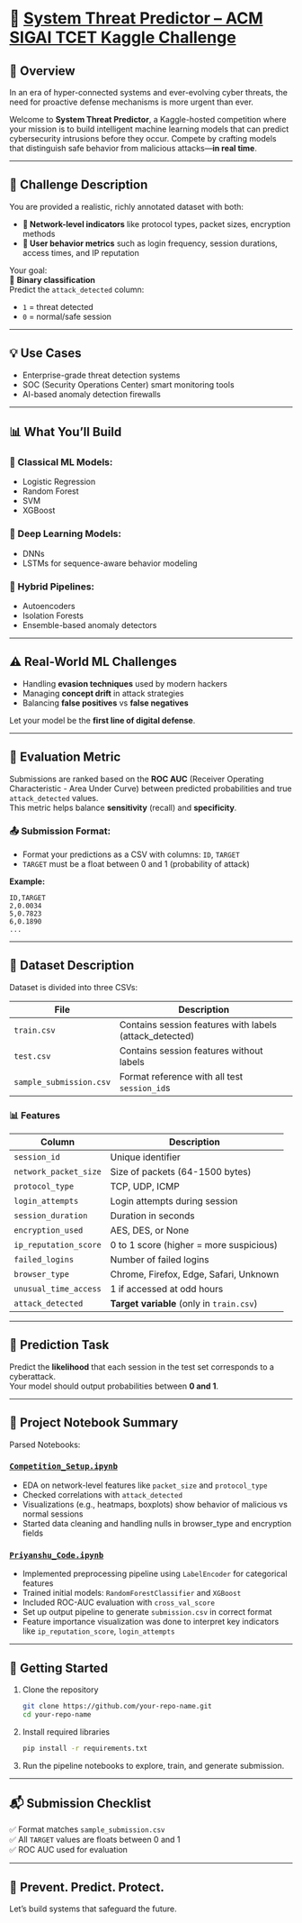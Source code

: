 
# 🔐 [System Threat Predictor – ACM SIGAI TCET Kaggle Challenge](https://www.kaggle.com/competitions/acm-sigai-tcet)

## 🏁 Overview

In an era of hyper-connected systems and ever-evolving cyber threats, the need for proactive defense mechanisms is more urgent than ever.

Welcome to **System Threat Predictor**, a Kaggle-hosted competition where your mission is to build intelligent machine learning models that can predict cybersecurity intrusions before they occur. Compete by crafting models that distinguish safe behavior from malicious attacks—**in real time**.

---

## 📝 Challenge Description

You are provided a realistic, richly annotated dataset with both:

- **📡 Network-level indicators** like protocol types, packet sizes, encryption methods  
- **👥 User behavior metrics** such as login frequency, session durations, access times, and IP reputation  

Your goal:  
🎯 **Binary classification**  
Predict the `attack_detected` column:  
- `1` = threat detected  
- `0` = normal/safe session  

---

## 💡 Use Cases

- Enterprise-grade threat detection systems  
- SOC (Security Operations Center) smart monitoring tools  
- AI-based anomaly detection firewalls  

---

## 📊 What You’ll Build

### 🔢 Classical ML Models:
- Logistic Regression
- Random Forest
- SVM
- XGBoost

### 🤖 Deep Learning Models:
- DNNs
- LSTMs for sequence-aware behavior modeling

### 🧠 Hybrid Pipelines:
- Autoencoders
- Isolation Forests
- Ensemble-based anomaly detectors

---

## ⚠️ Real-World ML Challenges

- Handling **evasion techniques** used by modern hackers  
- Managing **concept drift** in attack strategies  
- Balancing **false positives** vs **false negatives**  

Let your model be the **first line of digital defense**.

---

## 🧮 Evaluation Metric

Submissions are ranked based on the **ROC AUC** (Receiver Operating Characteristic - Area Under Curve) between predicted probabilities and true `attack_detected` values.  
This metric helps balance **sensitivity** (recall) and **specificity**.

### 📤 Submission Format:
- Format your predictions as a CSV with columns: `ID`, `TARGET`
- `TARGET` must be a float between 0 and 1 (probability of attack)

**Example:**
```
ID,TARGET  
2,0.0034  
5,0.7823  
6,0.1890  
...
```

---

## 📄 Dataset Description

Dataset is divided into three CSVs:

| File | Description |
|------|-------------|
| `train.csv` | Contains session features with labels (attack_detected) |
| `test.csv` | Contains session features without labels |
| `sample_submission.csv` | Format reference with all test `session_id`s |

### 📊 Features

| Column | Description |
|--------|-------------|
| `session_id` | Unique identifier |
| `network_packet_size` | Size of packets (64-1500 bytes) |
| `protocol_type` | TCP, UDP, ICMP |
| `login_attempts` | Login attempts during session |
| `session_duration` | Duration in seconds |
| `encryption_used` | AES, DES, or None |
| `ip_reputation_score` | 0 to 1 score (higher = more suspicious) |
| `failed_logins` | Number of failed logins |
| `browser_type` | Chrome, Firefox, Edge, Safari, Unknown |
| `unusual_time_access` | 1 if accessed at odd hours |
| `attack_detected` | **Target variable** (only in `train.csv`) |

---

## 🧠 Prediction Task

Predict the **likelihood** that each session in the test set corresponds to a cyberattack.  
Your model should output probabilities between **0 and 1**.

---

## 📘 Project Notebook Summary

Parsed Notebooks:
### [`Competition_Setup.ipynb`](./Competition_Setup.ipynb)
- EDA on network-level features like `packet_size` and `protocol_type`
- Checked correlations with `attack_detected`
- Visualizations (e.g., heatmaps, boxplots) show behavior of malicious vs normal sessions
- Started data cleaning and handling nulls in browser_type and encryption fields

### [`Priyanshu_Code.ipynb`](./Priyanshu_Code.ipynb)
- Implemented preprocessing pipeline using `LabelEncoder` for categorical features
- Trained initial models: `RandomForestClassifier` and `XGBoost`
- Included ROC-AUC evaluation with `cross_val_score`
- Set up output pipeline to generate `submission.csv` in correct format
- Feature importance visualization was done to interpret key indicators like `ip_reputation_score`, `login_attempts`

---

## 🚀 Getting Started

1. Clone the repository  
   ```bash
   git clone https://github.com/your-repo-name.git
   cd your-repo-name
   ```
2. Install required libraries  
   ```bash
   pip install -r requirements.txt
   ```

3. Run the pipeline notebooks to explore, train, and generate submission.

---

## 📬 Submission Checklist

✅ Format matches `sample_submission.csv`  
✅ All `TARGET` values are floats between 0 and 1  
✅ ROC AUC used for evaluation  

---

## 🔐 Prevent. Predict. Protect.

Let’s build systems that safeguard the future.


